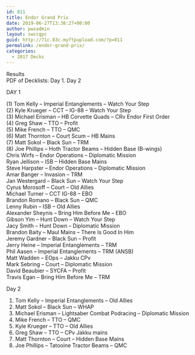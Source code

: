 ```yaml
---
id: 811
title: Endor Grand Prix
date: 2019-06-27T13:38:27+00:00
author: pwsadmin
layout: swccgpc
guid: http://71c.83c.myftpupload.com/?p=811
permalink: /endor-grand-prix/
categories:
  - 2017 Decks
---
```

Results  
PDF of Decklists: Day 1. Day 2

DAY 1

(1) Tom Kelly – Imperial Entanglements – Watch Your Step  
(2) Kyle Krueger – CCT – IG-88 – Watch Your Step  
(3) Michael Erisman – HB Corvette Quads – CRv Endor First Order  
(4) Greg Shaw – TTO – Profit  
(5) Mike French – TTO – QMC  
(6) Matt Thornton – Court Scum – HB Mains  
(7) Matt Sokol – Black Sun – TRM  
(8) Joe Phillips – Hoth Tractor Beams – Hidden Base (B-wings)  
Chris Wirfs – Endor Operations – Diplomatic Mission  
Ryan Jellison – ISB – Hidden Base Mains  
Steve Harpster – Endor Operations – Diplomatic Mission  
Amar Banger – Invasion – TRM  
Jan Westergard – Black Sun – Watch Your Step  
Cyrus Morosoff – Court – Old Allies  
Michael Turner – CCT IG-88 – EBO  
Brandon Romano – Black Sun – QMC  
Lenny Rubin – ISB – Old Allies  
Alexander Sheynis – Bring Him Before Me – EBO  
Gibson Yim – Hunt Down – Watch Your Step  
Jacy Smith – Hunt Down – Diplomatic Mission  
Brandon Baity – Maul Mains – There Is Good In Him  
Jeremy Gardner – Black Sun – Profit  
Jerry Heine – Imperial Entanglements – TRM  
Phil Aasen – Imperial Entanglements – TRM (ANSB)  
Matt Wadden – EOps – Jakku CPv  
Mark Sebring – Court – Diplomatic Mission  
David Beaubier – SYCFA – Profit  
Travis Egan – Bring Him Before Me – TRM

Day 2

  1. Tom Kelly – Imperial Entanglements – Old Allies
  2. Matt Sokol – Black Sun – WHAP
  3. Michael Erisman – Lightsaber Combat Podracing – Diplomatic Mission
  4. Mike French – TTO – QMC
  5. Kyle Krueger – TTO – Old Allies
  6. Greg Shaw – TTO – CPv Jakku mains
  7. Matt Thornton – Court – Hidden Base Mains
  8. Joe Phillips – Tatooine Tractor Beams – QMC